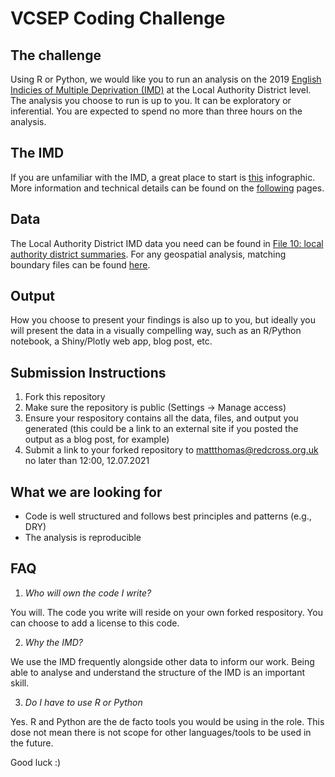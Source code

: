 # VCSEP Coding Challenge

## The challenge
Using R or Python, we would like you to run an analysis on the 2019 [English Indicies 
of Multiple Deprivation (IMD)](https://www.gov.uk/government/statistics/english-indices-of-deprivation-2019)
at the Local Authority District level. The analysis you choose to run is up to
you. It can be exploratory or inferential. You are expected to spend no more
than three hours on the analysis.

## The IMD
If you are unfamiliar with the IMD, a great place to start is [this](https://assets.publishing.service.gov.uk/government/uploads/system/uploads/attachment_data/file/833959/IoD2019_Infographic.pdf) infographic. More information
and technical details can be found on the [following](https://www.gov.uk/government/statistics/english-indices-of-deprivation-2019)
pages.

## Data
The Local Authority District IMD data you need can be found in [File 10: local authority district summaries](https://assets.publishing.service.gov.uk/government/uploads/system/uploads/attachment_data/file/833995/File_10_-_IoD2019_Local_Authority_District_Summaries__lower-tier__.xlsx).
For any geospatial analysis, matching boundary files can be found [here](https://geoportal.statistics.gov.uk/datasets/local-authority-districts-december-2019-boundaries-uk-buc).

## Output
How you choose to present your findings is also up to you, but ideally you will
present the data in a visually compelling way, such as an R/Python notebook, a
Shiny/Plotly web app, blog post, etc.

## Submission Instructions
1. Fork this repository
2. Make sure the repository is public (Settings -> Manage access)
3. Ensure your respository contains all the data, files, and output you generated
(this could be a link to an external site if you posted the output as a blog post,
for example)
3. Submit a link to your forked repository to mattthomas@redcross.org.uk no later
than 12:00, 12.07.2021

## What we are looking for
- Code is well structured and follows best principles and patterns (e.g., DRY)
- The analysis is reproducible

## FAQ
1. *Who will own the code I write?*

You will. The code you write will reside on your own forked respository.
You can choose to add a license to this code.

2. *Why the IMD?*

We use the IMD frequently alongside other data to inform our work. Being able
to analyse and understand the structure of the IMD is an important skill.

3. *Do I have to use R or Python*

Yes. R and Python are the de facto tools you would be using in the role. This
dose not mean there is not scope for other languages/tools to be used in the
future.

Good luck :)
